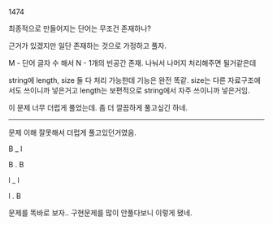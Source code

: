 1474

최종적으로 만들어지는 단어는 무조건 존재하나?

근거가 있겠지만 일단 존재하는 것으로 가정하고 풀자.

M - 단어 글자 수 해서 N - 1개의 빈공간 존재. 나눠서 나머지 처리해주면 될거같은데

string에 length, size 둘 다 처리 가능한데 기능은 완전 똑같. size는 다른 자료구조에서도 쓰이니까 넣은거고 length는 보편적으로 string에서 자주 쓰이니까 넣은거임.

이 문제 너무 더럽게 풀었는데. 좀 더 깔끔하게 풀고싶긴 하네.

---

문제 이해 잘못해서 더럽게 풀고있던거였음.

B _ l

B . B

l _ l

l . B

문제를 똑바로 보자.. 구현문제를 많이 안풀다보니 이렇게 됐네.